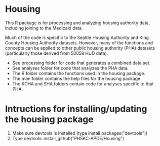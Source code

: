 # Housing
This R package is for processing and analyzing housing authority data, including joining to the Medicaid data.

Much of the code is specific to the Seattle Housing Authority and King County Housing Authority datasets. However, many of the functions and concepts can be applied to other public housing authority (PHA) datasets (particularly those derived from 50058 HUD data).


- See processing folder for code that generates a combined data set.
- See analyses folder for code that analyzes the PHA data.
- The R folder contains the functions used in the housing package.
- The man folder contains the help files for the housing package.
- The KCHA and SHA folders contain code for analyses specific to that PHA.


# Intructions for installing/updating the housing package
1) Make sure devtools is installed (type install.packages("devtools"))
2) Type devtools::install_github("PHSKC-APDE/Housing")




